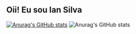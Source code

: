 ## Oii! Eu sou Ian Silva

[![Anurag's GitHub stats](https://github-readme-stats.vercel.app/api?username=IanS04)](https://github.com/IanS04/github-readme-stats)
![Anurag's GitHub stats](https://github-readme-stats.vercel.app/api?username=IanS04&show_icons=true&theme=dracula)


<!--
**IanS04/IanS04** is a ✨ _special_ ✨ repository because its `README.md` (this file) appears on your GitHub profile.

Here are some ideas to get you started:

- 🔭 I’m currently working on ...
- 🌱 I’m currently learning ...
- 👯 I’m looking to collaborate on ...
- 🤔 I’m looking for help with ...
- 💬 Ask me about ...
- 📫 How to reach me: ...
- 😄 Pronouns: ...
- ⚡ Fun fact: ...
-->
